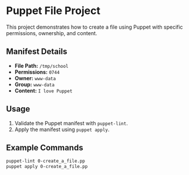 # Puppet File Project

This project demonstrates how to create a file using Puppet with specific permissions, ownership, and content.

## Manifest Details

- **File Path:** `/tmp/school`
- **Permissions:** `0744`
- **Owner:** `www-data`
- **Group:** `www-data`
- **Content:** `I love Puppet`

## Usage

1. Validate the Puppet manifest with `puppet-lint`.
2. Apply the manifest using `puppet apply`.

## Example Commands

```bash
puppet-lint 0-create_a_file.pp
puppet apply 0-create_a_file.pp
```

